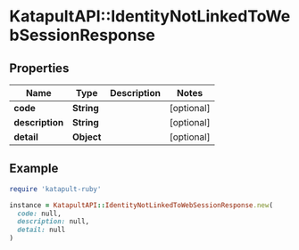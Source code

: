 # KatapultAPI::IdentityNotLinkedToWebSessionResponse

## Properties

| Name | Type | Description | Notes |
| ---- | ---- | ----------- | ----- |
| **code** | **String** |  | [optional] |
| **description** | **String** |  | [optional] |
| **detail** | **Object** |  | [optional] |

## Example

```ruby
require 'katapult-ruby'

instance = KatapultAPI::IdentityNotLinkedToWebSessionResponse.new(
  code: null,
  description: null,
  detail: null
)
```

